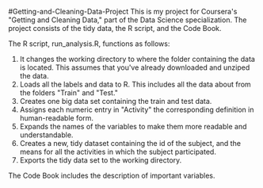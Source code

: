 #Getting-and-Cleaning-Data-Project
This is my project for Coursera's "Getting and Cleaning Data," part of the Data Science specialization. The project consists of the tidy data, the R script, and the Code Book.

The R script, run_analysis.R, functions as follows:
  1) It changes the working directory to where the folder containing the data is located. This assumes that you've already downloaded and unziped the data.
  2) Loads all the labels and data to R. This includes all the data about from the folders "Train" and "Test."
  3) Creates one big data set containing the train and test data.
  4) Assigns each numeric entry in "Activity" the corresponding definition in human-readable form.
  5) Expands the names of the variables to make them more readable and understandable.
  6) Creates a new, tidy dataset containing the id of the subject, and the means for all the activities in which the subject participated.
  7) Exports the tidy data set to the working directory.

The Code Book includes the description of important variables.
